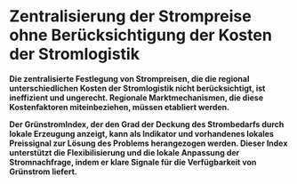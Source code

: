 # Zentralisierung der Strompreise ohne Berücksichtigung der Kosten der Stromlogistik

**Die zentralisierte Festlegung von Strompreisen, die die regional unterschiedlichen Kosten der Stromlogistik nicht berücksichtigt, ist ineffizient und ungerecht. Regionale Marktmechanismen, die diese Kostenfaktoren miteinbeziehen, müssen etabliert werden.**

**Der GrünstromIndex, der den Grad der Deckung des Strombedarfs durch lokale Erzeugung anzeigt, kann als Indikator und vorhandenes lokales Preissignal zur Lösung des Problems herangezogen werden. Dieser Index unterstützt die Flexibilisierung und die lokale Anpassung der Stromnachfrage, indem er klare Signale für die Verfügbarkeit von Grünstrom liefert.**
